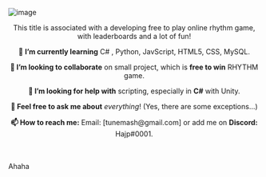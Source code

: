 ![image](https://i.imgur.com/zx8iQUc.png)
<p align="center">
This title is associated with a developing free to play online rhythm game, with leaderboards and a lot of fun!
<p align="center">
  🌱 <b>I’m currently learning</b>
C# , Python, JavScript, HTML5, CSS, MySQL.
<p align="center">
  <b>👯 I’m looking to collaborate</b> on small project, which is <b>free to win</b> RHYTHM game.
<p align="center">
  <b>🤔 I’m looking for help with</b> scripting, especially in <b>C#</b> with Unity.
<p align="center">
  <b>💬 Feel free to ask me about</b> <i>everything</i>! (Yes, there are some exceptions...)
<p align="center">
  <b>📫 How to reach me:</b>
  Email: [tunemash@gmail.com] or add me on <b>Discord:</b> Hajp#0001.
</p>
<br></br>
<article>Ahaha</article>
